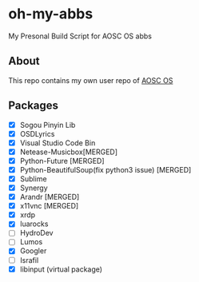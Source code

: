 # oh-my-abbs
My Presonal Build Script for AOSC OS abbs

## About
This repo contains my own user repo of [AOSC OS](https://aosc.io)

## Packages
- [x] Sogou Pinyin Lib
- [x] OSDLyrics 
- [x] Visual Studio Code Bin
- [x] Netease-Musicbox[MERGED]
- [x] Python-Future [MERGED]
- [x] Python-BeautifulSoup(fix python3 issue) [MERGED]
- [x] Sublime
- [x] Synergy
- [x] Arandr [MERGED]
- [x] x11vnc [MERGED]
- [x] xrdp
- [x] luarocks
- [ ] HydroDev
- [ ] Lumos
- [x] Googler
- [ ] Israfil
- [x] libinput (virtual package)
